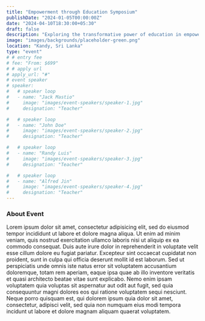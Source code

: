 ```yaml
---
title: "Empowerment through Education Symposium"
publishDate: "2024-01-05T00:00:00Z"
date: "2024-04-10T18:30:00+05:30"
draft: false
description: "Exploring the transformative power of education in empowering communities."
image: "images/backgrounds/placeholder-green.png"
location: "Kandy, Sri Lanka"
type: "event"
# # entry fee
# fee: "From: $699"
# # apply url
# apply_url: "#"
# event speaker
# speaker:
#   # speaker loop
#   - name: "Jack Mastio"
#     image: "images/event-speakers/speaker-1.jpg"
#     designation: "Teacher"

#   # speaker loop
#   - name: "John Doe"
#     image: "images/event-speakers/speaker-2.jpg"
#     designation: "Teacher"

#   # speaker loop
#   - name: "Randy Luis"
#     image: "images/event-speakers/speaker-3.jpg"
#     designation: "Teacher"

#   # speaker loop
#   - name: "Alfred Jin"
#     image: "images/event-speakers/speaker-4.jpg"
#     designation: "Teacher"
---
```


### About Event

Lorem ipsum dolor sit amet, consectetur adipisicing elit, sed do eiusmod tempor incididunt ut labore et dolore magna aliqua. Ut enim ad minim veniam, quis nostrud exercitation ullamco laboris nisi ut aliquip ex ea commodo consequat. Duis aute irure dolor in reprehenderit in voluptate velit esse cillum dolore eu fugiat pariatur. Excepteur sint occaecat cupidatat non proident, sunt in culpa qui officia deserunt mollit id est laborum. Sed ut perspiciatis unde omnis iste natus error sit voluptatem accusantium doloremque, totam rem aperiam, eaque ipsa quae ab illo inventore veritatis et quasi architecto beatae vitae sunt explicabo. Nemo enim ipsam voluptatem quia voluptas sit aspernatur aut odit aut fugit, sed quia consequuntur magni dolores eos qui ratione voluptatem sequi nesciunt. Neque porro quisquam est, qui dolorem ipsum quia dolor sit amet, consectetur, adipisci velit, sed quia non numquam eius modi tempora incidunt ut labore et dolore magnam aliquam quaerat voluptatem.
